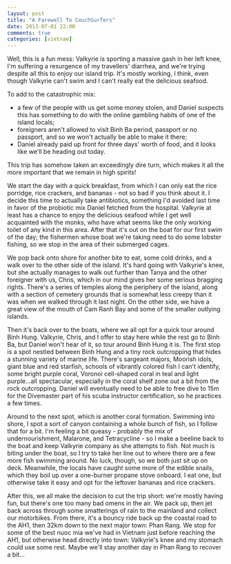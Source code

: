 ```yaml
---
layout: post
title: "A Farewell To CouchSurfers"
date: 2013-07-01 22:00
comments: true
categories: [vietnam]
---
```


Well, this is a fun mess: Valkyrie is sporting a massive gash in her left knee,
I'm suffering a resurgence of my travellers' diarrhea, and we're trying despite
all this to enjoy our island trip. It's mostly working, I think, even though
Valkyrie can't swim and I can't really eat the delicious seafood.

To add to the catastrophic mix:

- a few of the people with us get some money stolen, and Daniel suspects this has
  something to do with the online gambling habits of one of the island locals;
- foreigners aren't allowed to visit Binh Ba period, passport or no passport, and
  so we won't actually be able to make it there;
- Daniel already paid up front for three days' worth of food, and it looks like
  we'll be heading out today.

This trip has somehow taken an exceedingly dire turn, which makes it all the
more important that we remain in high spirits!

We start the day with a quick breakfast, from which I can only eat the rice
porridge, rice crackers, and bananas - not so bad if you think about it. I
decide this time to actually take antibiotics, something I'd avoided last time
in favor of the probiotic mix Daniel fetched from the hospital. Valkyrie at
least has a chance to enjoy the delicious seafood while I get well acquainted with
the monks, who have what seems like the only working toilet of any kind in this
area. After that it's out on the boat for our first swim of the day; the fishermen
whose boat we're taking need to do some lobster fishing, so we stop in the area
of their submerged cages.

We pop back onto shore for another bite to eat, some cold drinks, and a walk over to
the other side of the island. It's hard going with Valkyrie's knee, but she actually
manages to walk out further than Tanya and the other foreigner with us, Chris, which
in our mind gives her some serious bragging rights. There's a series of temples
along the periphery of the island, along with a section of cemetery grounds that
is somewhat less creepy than it was when we walked through it last night. On the
other side, we have a great view of the mouth of Cam Ranh Bay and some of the
smaller outlying islands.

Then it's back over to the boats, where we all opt for a quick tour around Binh
Hung. Valkyrie, Chris, and I offer to stay here while the rest go to Binh Ba, but
Daniel won't hear of it, so tour around Binh Hung it is. The first stop is a spot
nestled between Binh Hung and a tiny rock outcropping that hides a stunning variety
of marine life. There's sargeant majors, Moorish idols, giant blue and red starfish,
schools of vibrantly colored fish I can't identify, some bright purple coral,
Voronoi cell-shaped coral in teal and light purple...all spectacular, especially in
the coral shelf zone out a bit from the rock outcropping. Daniel will eventually
need to be able to free dive to 15m for the Divemaster part of his scuba
instructor certification, so he practices a few times.

Around to the next spot, which is another coral formation. Swimming into shore,
I spot a sort of canyon containing a whole bunch of fish, so I follow that for a bit.
I'm feeling a bit queasy - probably the mix of undernourishment, Malarone, and
Tetracycline - so I make a beeline back to the boat and keep Valkyrie company as
she attempts to fish. Not much is biting under the boat, so I try to take her line out
to where there are a few more fish swimming around. No luck, though, so we both just
sit up on deck. Meanwhile, the locals have caught some more of the edible snails, which
they boil up over a one-burner propane stove onboard. I eat one, but otherwise take
it easy and opt for the leftover bananas and rice crackers.

After this, we all make the decision to cut the trip short: we're mostly having fun,
but there's one too many bad omens in the air. We pack up, then jet back across through
some smatterings of rain to the mainland and collect our motorbikes. From there, it's
a bouncy ride back up the coastal road to the AH1, then 32km down to the next
major town: Phan Rang. We stop for some of the best nuoc mia we've had in Vietnam
just before reaching the AH1, but otherwise head directly into town: Valkyrie's
knee and my stomach could use some rest. Maybe we'll stay another day in Phan Rang
to recover a bit...
